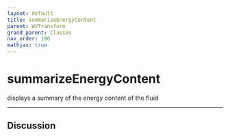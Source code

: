 ```yaml
---
layout: default
title: summarizeEnergyContent
parent: WVTransform
grand_parent: Classes
nav_order: 196
mathjax: true
---
```


#  summarizeEnergyContent

displays a summary of the energy content of the fluid


---

## Discussion

  
